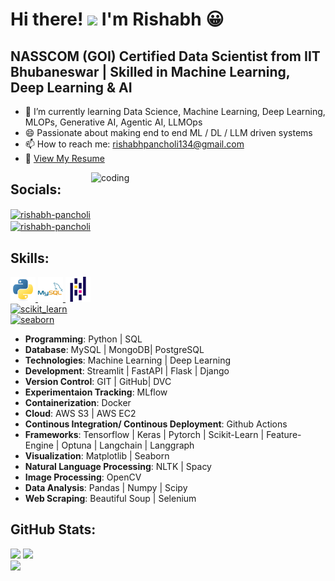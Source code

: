 # Hi there! ![](https://user-images.githubusercontent.com/18350557/176309783-0785949b-9127-417c-8b55-ab5a4333674e.gif) I'm Rishabh 😀

## NASSCOM (GOI) Certified Data Scientist from IIT Bhubaneswar | Skilled in Machine Learning, Deep Learning & AI

- 🔭 I’m currently learning Data Science, Machine Learning, Deep Learning, MLOPs, Generative AI, Agentic AI, LLMOps
- 😄 Passionate about making end to end ML / DL / LLM driven systems
- 📫 How to reach me: rishabhpancholi134@gmail.com
- 📄 [View My Resume](https://drive.google.com/file/d/1DCsyFiRmWJLZmZY7yuhnG9V2517HH-DM/view?usp=sharing)

<img align="right" alt="coding" width="375" height="250" src="https://user-images.githubusercontent.com/74038190/212748842-9fcbad5b-6173-4175-8a61-521f3dbb7514.gif">

## Socials:

<p align="left">
<a href="https://www.linkedin.com/in/rishabh-pancholi-9a31b9191/" target="blank"><img align="center" src="https://raw.githubusercontent.com/rahuldkjain/github-profile-readme-generator/master/src/images/icons/Social/linked-in-alt.svg" alt="rishabh-pancholi" height="30" width="40" /></a>
<a href="https://www.kaggle.com/rishabhpancholi1302" target="blank"><img align="center" src="https://raw.githubusercontent.com/rahuldkjain/github-profile-readme-generator/master/src/images/icons/Social/kaggle.svg" alt="rishabh-pancholi" height="30" width="40" /></a>
</p>

## Skills:

<p align="left"> 
<a href="https://www.python.org" target="_blank" rel="noreferrer"> <img src="https://raw.githubusercontent.com/devicons/devicon/master/icons/python/python-original.svg" alt="python" width="40" height="40"/> </a>
<a href="https://www.mysql.com/" target="_blank" rel="noreferrer"> <img src="https://raw.githubusercontent.com/devicons/devicon/master/icons/mysql/mysql-original-wordmark.svg" alt="mysql" width="40" height="40"/> </a>
<a href="https://pandas.pydata.org/" target="_blank" rel="noreferrer"> <img
src="https://raw.githubusercontent.com/devicons/devicon/2ae2a900d2f041da66e950e4d48052658d850630/icons/pandas/pandas-original.svg" alt="pandas" width="40" height="40"/> </a> 
<a href="https://scikit-learn.org/" target="_blank" rel="noreferrer"> <img src="https://upload.wikimedia.org/wikipedia/commons/0/05/Scikit_learn_logo_small.svg" alt="scikit_learn" width="40" height="40"/> </a> 
<a href="https://seaborn.pydata.org/" target="_blank" rel="noreferrer"> <img src="https://seaborn.pydata.org/_images/logo-mark-lightbg.svg" alt="seaborn" width="40" height="40"/> </a>
</p>

- **Programming**: Python | SQL
- **Database**: MySQL | MongoDB| PostgreSQL
- **Technologies**: Machine Learning | Deep Learning
- **Development**: Streamlit | FastAPI | Flask | Django
- **Version Control**: GIT | GitHub| DVC
- **Experimentaion Tracking**: MLflow
- **Containerization**: Docker
- **Cloud**: AWS S3 | AWS EC2
- **Continous Integration/ Continous Deployment**: Github Actions
- **Frameworks**: Tensorflow | Keras | Pytorch | Scikit-Learn | Feature-Engine | Optuna | Langchain | Langgraph
- **Visualization**: Matplotlib | Seaborn
- **Natural Language Processing**: NLTK | Spacy
- **Image Processing**: OpenCV
- **Data Analysis**: Pandas | Numpy | Scipy
- **Web Scraping**: Beautiful Soup | Selenium

## GitHub Stats:

![](https://github-readme-stats.vercel.app/api?username=rishabhpancholi&theme=gotham&hide_border=false&include_all_commits=true&count_private=true)
![](https://github-readme-stats.vercel.app/api/top-langs/?username=rishabhpancholi&theme=gotham&hide_border=false&include_all_commits=true&count_private=true&layout=compact)<br/>
![](https://github-readme-streak-stats.herokuapp.com/?user=rishabhpancholi&theme=gotham&hide_border=false)<br/>
